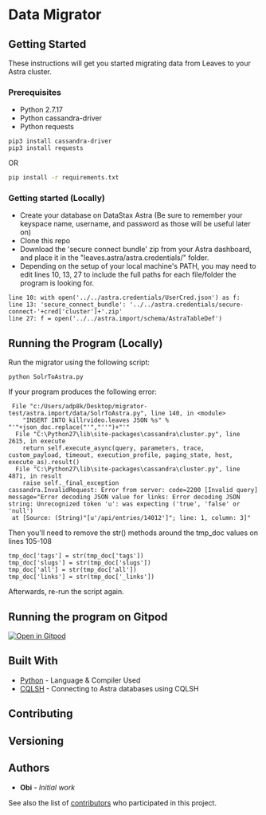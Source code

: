 # Data Migrator

## Getting Started

These instructions will get you started migrating data from Leaves to your Astra cluster.

### Prerequisites

- Python 2.7.17
- Python cassandra-driver
- Python requests

```
pip3 install cassandra-driver
pip3 install requests
```

OR 

```sh
pip install -r requirements.txt
```

### Getting started (Locally)

- Create your database on DataStax Astra (Be sure to remember your keyspace name, username, and password as those will be useful later on)
- Clone this repo
- Download the 'secure connect bundle' zip from your Astra dashboard, and place it in the "leaves.astra/astra.credentials/" folder. 
- Depending on the setup of your local machine's PATH, you may need to edit lines 10, 13, 27 to include the full paths for each file/folder the program is looking for.


```
line 10: with open('../../astra.credentials/UserCred.json') as f:
line 13: 'secure_connect_bundle': '../../astra.credentials/secure-connect-'+cred['cluster']+'.zip'
line 27: f = open('../../astra.import/schema/AstraTableDef')
```


## Running the Program (Locally)

Run the migrator using the following script:

```
python SolrToAstra.py
```

If your program produces the following error:

```
 File "c:/Users/adp8k/Desktop/migrator-test/astra.import/data/SolrToAstra.py", line 140, in <module>
    "INSERT INTO killrvideo.leaves JSON %s" % "'"+json_doc.replace("'","''")+"'"
  File "C:\Python27\lib\site-packages\cassandra\cluster.py", line 2615, in execute
    return self.execute_async(query, parameters, trace, custom_payload, timeout, execution_profile, paging_state, host, execute_as).result()
  File "C:\Python27\lib\site-packages\cassandra\cluster.py", line 4871, in result
    raise self._final_exception
cassandra.InvalidRequest: Error from server: code=2200 [Invalid query] message="Error decoding JSON value for links: Error decoding JSON string: Unrecognized token 'u': was expecting ('true', 'false' or 'null')
 at [Source: (String)"[u'/api/entries/14012']"; line: 1, column: 3]"
```

Then you'll need to remove the str() methods around the tmp_doc values on lines 105-108

```
tmp_doc['tags'] = str(tmp_doc['tags'])
tmp_doc['slugs'] = str(tmp_doc['slugs'])
tmp_doc['all'] = str(tmp_doc['all'])
tmp_doc['links'] = str(tmp_doc['_links'])
```

Afterwards, re-run the script again.


## Running the program on Gitpod

[![Open in Gitpod](https://gitpod.io/button/open-in-gitpod.svg)](https://gitpod.io/#https://github.com/xingh/leaves.astra.git)

## Built With

* [Python](https://www.python.org/) - Language & Compiler Used
* [CQLSH](https://docs.datastax.com/en/astra/aws/doc/dscloud/astra/dscloudConnectcqlshConsole.html) - Connecting to Astra databases using CQLSH

## Contributing

## Versioning


## Authors

* **Obi** - *Initial work*

See also the list of [contributors](https://github.com/your/project/contributors) who participated in this project.
